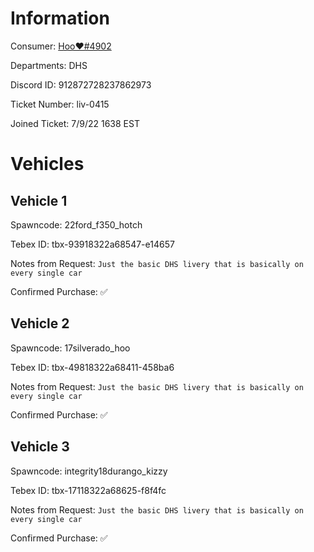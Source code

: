 # Information

Consumer: <a href="discord.com/users/912872728237862973"> Hoo❤#4902</a> 

Departments: DHS

Discord ID: 912872728237862973

Ticket Number: liv-0415

Joined Ticket: 7/9/22 1638 EST
# Vehicles

## Vehicle 1
Spawncode: 22ford_f350_hotch

Tebex ID: tbx-93918322a68547-e14657

Notes from Request: ``Just the basic DHS livery that is basically on every single car``

Confirmed Purchase: ✅

## Vehicle 2
Spawncode: 17silverado_hoo

Tebex ID: tbx-49818322a68411-458ba6

Notes from Request: ``Just the basic DHS livery that is basically on every single car ``

Confirmed Purchase: ✅

## Vehicle 3
Spawncode: integrity18durango_kizzy

Tebex ID: tbx-17118322a68625-f8f4fc

Notes from Request: ``Just the basic DHS livery that is basically on every single car ``

Confirmed Purchase: ✅